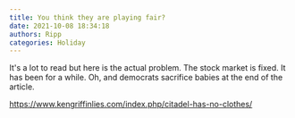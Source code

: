 ```yaml
---
title: You think they are playing fair?
date: 2021-10-08 18:34:18
authors: Ripp
categories: Holiday
---
```


 It's a lot to read but here is the actual problem.  The stock market is fixed.  It has been for a while. Oh, and democrats sacrifice babies at the end of the article.

https://www.kengriffinlies.com/index.php/citadel-has-no-clothes/